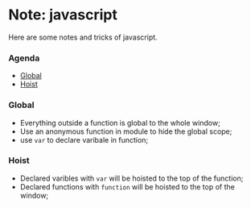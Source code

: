 # Note: javascript
Here are some notes and tricks of javascript.
### Agenda
* [Global](#Global)<br>
* [Hoist](#Hoist)<br>

### Global
* Everything outside a function is global to the whole window;
* Use an anonymous function in module to hide the global scope;
* use <code>var</code> to declare varibale in function;

### Hoist
* Declared varibles with <code>var</code> will be hoisted to the top of the function;
* Declared functions with <code>function</code> will be hoisted to the top of the window;
